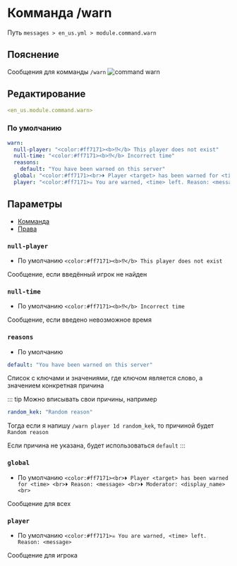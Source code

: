# Комманда /warn
Путь `messages > en_us.yml > module.command.warn`

## Пояснение
Сообщения для комманды `/warn`
![command warn](/commandwarn.png)

## Редактирование
```yaml
<en_us.module.command.warn>
```

### По умолчанию
```yaml
warn:
  null-player: "<color:#ff7171><b>⁉</b> This player does not exist"
  null-time: "<color:#ff7171><b>⁉</b> Incorrect time"
  reasons:
    default: "You have been warned on this server"
  global: "<color:#ff7171><br>⏵ Player <target> has been warned for <time> <br>⏵ Reason: <message> <br>⏵ Moderator: <display_name><br>"
  player: "<color:#ff7171>☠ You are warned, <time> left. Reason: <message>"
```

## Параметры

- [Комманда](/ru/commands/module/command/warn/)
- [Права](/ru/permissions/module/command/warn/)

### `null-player`
- По умолчанию `<color:#ff7171><b>⁉</b> This player does not exist`

Сообщение, если введённый игрок не найден

### `null-time`
- По умолчанию `<color:#ff7171><b>⁉</b> Incorrect time`

Сообщение, если введено невозможное время

### `reasons`
- По умолчанию
```yaml
default: "You have been warned on this server"
```

Список с ключами и значениями, где ключом является слово, а значением конкретная причина

::: tip Можно вписывать свои причины, например
```yaml
random_kek: "Random reason"
```
Тогда если я напишу `/warn player 1d random_kek`, то причиной будет `Random reason`

Если причина не указана, будет использоваться `default`
:::

### `global`
- По умолчанию `<color:#ff7171><br>⏵ Player <target> has been warned for <time> <br>⏵ Reason: <message> <br>⏵ Moderator: <display_name><br>`

Сообщение для всех

### `player`
- По умолчанию `<color:#ff7171>☠ You are warned, <time> left. Reason: <message>`

Сообщение для игрока

